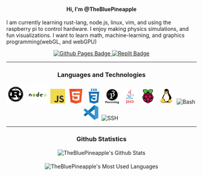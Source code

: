<!-- Uncomment technologies I'm currently learning, and additional stats(streak, profile view count) -->
<h4 align="center">
  <!--<img src="https://media.giphy.com/media/hvRJCLFzcasrR4ia7z/giphy.gif" width="20px"/>-->
  Hi, I'm @TheBluePineapple
</h4>
I am currently learning rust-lang, node.js, linux, vim, and using the raspberry pi to control hardware.  I enjoy making physics simulations, and fun visualizations.  I want to learn math, machine-learning, and graphics programming(webGL, and webGPU)  
<div id="badges">
  <p align="center">
    <!--Shields.io and simpleicons.org-->
<!--     <a href="https://www.khanacademy.org/profile/dawnshard21/projects"> -->
<!--       <img src="https://img.shields.io/badge/Khan%20Academy-14BF96?style=for-the-badge&logo=khanacademy&logoColor=white" alt="Khan Academy Badge"/> -->
<!--     </a> -->
    <a href="https://thebluepineapple.github.io/projects.html">
      <img src="https://img.shields.io/badge/Portfolio-blue?style=for-the-badge&logo=githubpages&logoColor=white" alt="Github Pages Badge"/>
    </a>
    <a href="https://replit.com/@Blu3Pineappl3?starred=true&username=Blu3Pineappl3">
      <img src="https://img.shields.io/badge/Repl.it-667881?style=for-the-badge&logo=replit&logoColor=white" alt="Replit Badge"/>
    </a>
  </p>
<!--   <p align="center"><img src="https://komarev.com/ghpvc/?username=thebluepineapple&style=flat-square&color=blue" alt=""/></p> -->
</div>

<hr>

<!-- https://github.com/devicons/devicon/blob/master/icons/ -->
<div id="languages">
  <h3 align="center">Languages and Technologies</h3>
  <p align="center">
<!--   https://github.com/devicons/devicon/blob/master/icons/git/git-original.svg
       https://github.com/devicons/devicon/blob/master/icons/npm/npm-original-wordmark.svg
       https://github.com/devicons/devicon/blob/master/icons/opengl/opengl-plain.svg
   -->
     <img src="https://github.com/devicons/devicon/blob/master/icons/rust/rust-plain.svg" title="Rust" alt="Rust" width="50" height="50"/>&nbsp;
<!--     <img src="https://wgpu.rs/logo.min.svg" title="WebGPU" alt="WebGPU" width="40" height="40"/>&nbsp;  -->
<!--     <img src="https://wgpu.rs/logo.min.svg" title="WebGPU" alt="WebGPU" width="40" height="40"/>&nbsp;  -->
    <img src="https://github.com/devicons/devicon/blob/master/icons/nodejs/nodejs-original-wordmark.svg" title="Node" alt="Node" width="50" height="50"/>&nbsp;
  <!--   <img src="https://github.com/devicons/devicon/blob/master/icons/react/react-original-wordmark.svg" title="React" alt="React" width="40" height="40"/>&nbsp; -->
<!--     <img src="https://github.com/devicons/devicon/blob/master/icons/typescript/typescript-original.svg" title="TypeScript" alt="TypeScript" width="40" height="40"/>&nbsp;  -->
<!--     <img src="https://avatars1.githubusercontent.com/u/28916798?s=200&v=4" title="Assembly Script" alt="Assembly Script" width="40" height="40"/>&nbsp; -->
    <img src="https://github.com/devicons/devicon/blob/master/icons/javascript/javascript-original.svg" title="JavaScript" alt="JavaScript" width="40" height="40"/>&nbsp;
    <img src="https://github.com/devicons/devicon/blob/master/icons/html5/html5-original.svg" title="HTML5" alt="HTML" width="40" height="40"/>&nbsp;
    <img src="https://github.com/devicons/devicon/blob/master/icons/css3/css3-plain-wordmark.svg"  title="CSS3" alt="CSS" width="40" height="40"/>&nbsp;
    <img src="https://github.com/devicons/devicon/blob/master/icons/processing/processing-original-wordmark.svg" title="Processing" alt="Processing" width="40" height="40"/>&nbsp;
    <img src="https://github.com/devicons/devicon/blob/master/icons/java/java-original-wordmark.svg" title="Java" alt="Java" width="40" height="40"/>&nbsp;
    <img src="https://github.com/devicons/devicon/blob/master/icons/raspberrypi/raspberrypi-original.svg" title="Raspberry Pi" alt="Raspberry Pi" width="40" height="40"/>&nbsp; 
<!--   <img src="https://github.com/devicons/devicon/blob/master/icons/python/python-original-wordmark.svg" title="Python" alt="Python" width="40" height="40"/>&nbsp;  -->
<!--   <img src="https://github.com/devicons/devicon/blob/master/icons/express/express-original.svg" title="Express" alt="Express" width="40" height="40"/>&nbsp;  -->
<!--     <img src="https://socket.io/images/logo.svg" title="Socket.io" alt="Socket.io" width="40" height="40"/>&nbsp;  -->
    <img src="https://github.com/devicons/devicon/blob/master/icons/linux/linux-original.svg" title="Linux" alt="Linux" width="40" height="40"/>&nbsp; 
<!--   <img src="https://github.com/devicons/devicon/blob/master/icons/nginx/nginx-original.svg" title="NGINX" alt="NGINX" width="40" height="40"/>&nbsp;  -->
<!--   <img src="https://github.com/devicons/devicon/blob/master/icons/bash/bash-original.svg" title="Bash" alt="Bash" width="40" height="40"/>&nbsp;  -->
    <img src="https://github.com/odb/official-bash-logo/blob/master/assets/Logos/Icons/PNG/128x128.png" title="Bash" alt="Bash" width="40" height="40"/>&nbsp;  
    <img src="https://github.com/devicons/devicon/blob/master/icons/vscode/vscode-original.svg"  title="VSCode" alt="VSCode" width="40" height="40"/>&nbsp;
<!--     <img src="https://github.com/devicons/devicon/blob/master/icons/ssh/ssh-original-wordmark.svg"  title="SSH" alt="SSH" width="40" height="40"/>&nbsp; -->
    <img src="https://user-images.githubusercontent.com/85315963/159347119-4ef85008-888a-41e5-807f-84fad0f7cbbd.png" title="SSH" alt = "SSH" width="40" height="40"/>&nbsp; <!-- SSH icons created by Freepik--> 
<!--     <a href="https://www.flaticon.com/free-icons/ssh" title="ssh icons">Ssh icons created by Freepik - Flaticon</a> -->
</div>

<hr/>
<div id="stats">
  <h3 align="center">Github Statistics</h3>
  <p align="center">
    <img align="center" alt="TheBluePineapple's Github Stats" src="https://github-readme-stats.vercel.app/api?username=thebluepineapple&show_icons=true&theme=vision-friendly-dark" /></br></br>
    <img align="center" alt="TheBluePineapple's Most Used Languages" src="https://github-readme-stats.vercel.app/api/top-langs/?username=thebluepineapple&layout=compact&theme=vision-friendly-dark" /></br></br>
<!--     <img align="center" alt="TheBluePineapple's Github Stats" src="http://github-readme-streak-stats.herokuapp.com?user=thebluepineapple&theme=dark&background=000000" /></br> -->
  </p>

</div>
